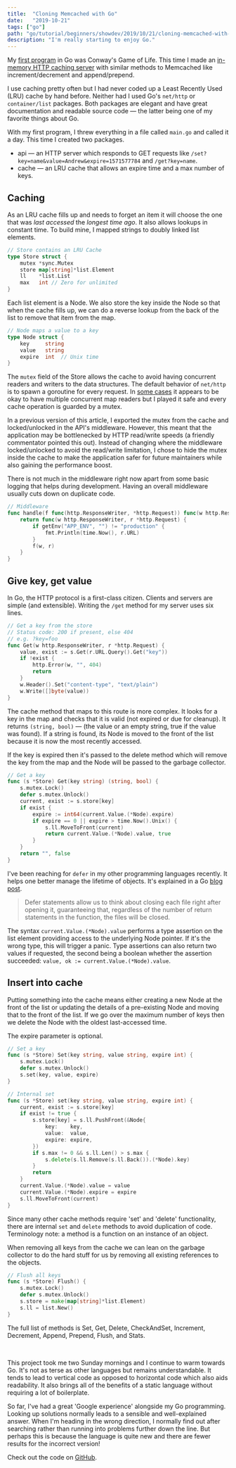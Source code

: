 ```yaml
---
title:  "Cloning Memcached with Go"
date:   "2019-10-21"
tags: ["go"]
path: "go/tutorial/beginners/showdev/2019/10/21/cloning-memcached-with-go.html"
description: "I'm really starting to enjoy Go."
---
```


My [first program](https://github.com/healeycodes/conways-game-of-life) in Go was Conway's Game of Life. This time I made an [in-memory HTTP caching server](https://github.com/healeycodes/in-memory-cache-over-http) with similar methods to Memcached like increment/decrement and append/prepend.

I use caching pretty often but I had never coded up a Least Recently Used (LRU) cache by hand before. Neither had I used Go's `net/http` or `container/list` packages. Both packages are elegant and have great documentation and readable source code — the latter being one of my favorite things about Go.

With my first program, I threw everything in a file called `main.go` and called it a day. This time I created two packages.

- api — an HTTP server which responds to GET requests like `/set?key=name&value=Andrew&expire=1571577784` and `/get?key=name`.
- cache — an LRU cache that allows an expire time and a max number of keys.

## Caching

As an LRU cache fills up and needs to forget an item it will choose the one that was _last accessed_ the _longest time ago_. It also allows lookups in constant time. To build mine, I mapped strings to doubly linked list elements.

```go
// Store contains an LRU Cache
type Store struct {
	mutex *sync.Mutex
	store map[string]*list.Element
	ll    *list.List
	max   int // Zero for unlimited
}
```

Each list element is a Node. We also store the key inside the Node so that when the cache fills up, we can do a reverse lookup from the back of the list to remove that item from the map.

```go
// Node maps a value to a key
type Node struct {
	key     string
	value   string
	expire  int  // Unix time
}
```

The `mutex` field of the Store allows the cache to avoid having concurrent readers and writers to the data structures. The default behavior of `net/http` is to spawn a goroutine for every request. In [some cases](https://groups.google.com/forum/#!msg/golang-nuts/HpLWnGTp-n8/hyUYmnWJqiQJ) it appears to be okay to have multiple concurrent map readers but I played it safe and every cache operation is guarded by a mutex.

In a previous version of this article, I exported the mutex from the cache and locked/unlocked in the API's middleware. However, this meant that the application may be bottlenecked by HTTP read/write speeds (a friendly commentator pointed this out). Instead of changing where the middleware locked/unlocked to avoid the read/write limitation, I chose to hide the mutex inside the cache to make the application safer for future maintainers while also gaining the performance boost.

There is not much in the middleware right now apart from some basic logging that helps during development. Having an overall middleware usually cuts down on duplicate code.

```go
// Middleware
func handle(f func(http.ResponseWriter, *http.Request)) func(w http.ResponseWriter, r *http.Request) {
	return func(w http.ResponseWriter, r *http.Request) {
		if getEnv("APP_ENV", "") != "production" {
			fmt.Println(time.Now(), r.URL)
		}
		f(w, r)
	}
}
```

## Give key, get value

In Go, the HTTP protocol is a first-class citizen. Clients and servers are simple (and extensible). Writing the `/get` method for my server uses six lines.

```go
// Get a key from the store
// Status code: 200 if present, else 404
// e.g. ?key=foo
func Get(w http.ResponseWriter, r *http.Request) {
	value, exist := s.Get(r.URL.Query().Get("key"))
	if !exist {
		http.Error(w, "", 404)
		return
	}
	w.Header().Set("content-type", "text/plain")
	w.Write([]byte(value))
}
```

The cache method that maps to this route is more complex. It looks for a key in the map and checks that it is valid (not expired or due for cleanup). It returns `(string, bool)` — (the value or an empty string, true if the value was found). If a string is found, its Node is moved to the front of the list because it is now the most recently accessed.

If the key is expired then it's passed to the delete method which will remove the key from the map and the Node will be passed to the garbage collector.

```go
// Get a key
func (s *Store) Get(key string) (string, bool) {
	s.mutex.Lock()
	defer s.mutex.Unlock()
	current, exist := s.store[key]
	if exist {
		expire := int64(current.Value.(*Node).expire)
		if expire == 0 || expire > time.Now().Unix() {
			s.ll.MoveToFront(current)
			return current.Value.(*Node).value, true
		}
	}
	return "", false
}
```

I've been reaching for `defer` in my other programming languages recently. It helps one better manage the lifetime of objects. It's explained in a Go [blog post](https://blog.golang.org/defer-panic-and-recover).

> Defer statements allow us to think about closing each file right after opening it, guaranteeing that, regardless of the number of return statements in the function, the files will be closed.

The syntax `current.Value.(*Node).value` performs a type assertion on the list element providing access to the underlying Node pointer. If it's the wrong type, this will trigger a panic. Type assertions can also return two values if requested, the second being a boolean whether the assertion succeeded: `value, ok := current.Value.(*Node).value`. 

## Insert into cache

Putting something into the cache means either creating a new Node at the front of the list or updating the details of a pre-existing Node and moving that to the front of the list. If we go over the maximum number of keys then we delete the Node with the oldest last-accessed time.

The expire parameter is optional.

```go
// Set a key
func (s *Store) Set(key string, value string, expire int) {
	s.mutex.Lock()
	defer s.mutex.Unlock()
	s.set(key, value, expire)
}

// Internal set
func (s *Store) set(key string, value string, expire int) {
	current, exist := s.store[key]
	if exist != true {
		s.store[key] = s.ll.PushFront(&Node{
			key:    key,
			value:  value,
			expire: expire,
		})
		if s.max != 0 && s.ll.Len() > s.max {
			s.delete(s.ll.Remove(s.ll.Back()).(*Node).key)
		}
		return
	}
	current.Value.(*Node).value = value
	current.Value.(*Node).expire = expire
	s.ll.MoveToFront(current)
}
```

Since many other cache methods require 'set' and 'delete' functionality, there are internal `set` and `delete` methods to avoid duplication of code. Terminology note: a method is a function on an instance of an object.

When removing all keys from the cache we can lean on the garbage collector to do the hard stuff for us by removing all existing references to the objects.

```go
// Flush all keys
func (s *Store) Flush() {
	s.mutex.Lock()
	defer s.mutex.Unlock()
	s.store = make(map[string]*list.Element)
	s.ll = list.New()
}
```

The full list of methods is Set, Get, Delete, CheckAndSet, Increment, Decrement, Append, Prepend, Flush, and Stats.

<br>

This project took me two Sunday mornings and I continue to warm towards Go. It's not as terse as other languages but remains understandable. It tends to lead to vertical code as opposed to horizontal code which also aids readability. It also brings all of the benefits of a static language without requiring a lot of boilerplate.

So far, I've had a great 'Google experience' alongside my Go programming. Looking up solutions normally leads to a sensible and well-explained answer. When I'm heading in the wrong direction, I normally find out after searching rather than running into problems further down the line. But perhaps this is because the language is quite new and there are fewer results for the incorrect version!

Check out the code on [GitHub](https://github.com/healeycodes/in-memory-cache-over-http).
